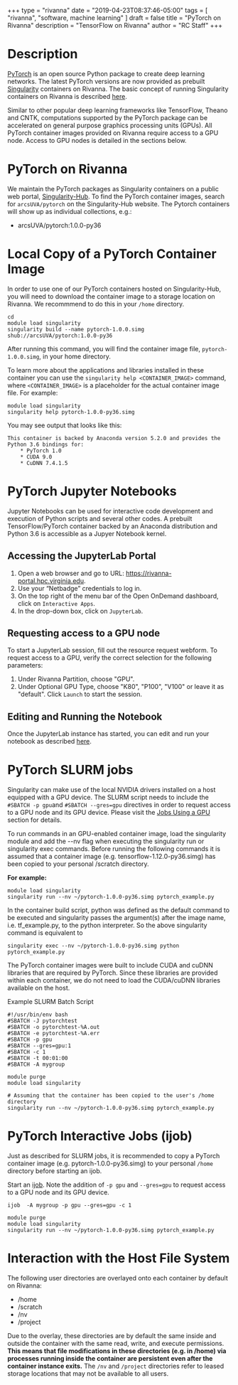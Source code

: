 +++
type = "rivanna"
date = "2019-04-23T08:37:46-05:00"
tags = [
  "rivanna", "software, machine learning"
]
draft = false
title = "PyTorch on Rivanna"
description = "TensorFlow on Rivanna"
author = "RC Staff"
+++

# Description
[PyTorch](https://pytorch.org/) is an open source Python package to create deep learning networks.  The latest PyTorch versions are now provided as prebuilt [Singularity](https://www.sylabs.io/singularity/) containers on Rivanna.  The basic concept of running Singularity containers on Rivanna is described [here](/userinfo/rivanna/software/containers).

Similar to other popular deep learning frameworks like TensorFlow, Theano and CNTK, computations supported by the PyTorch package can be accelerated on general purpose graphics processing units (GPUs).  All PyTorch container images provided on Rivanna require access to a GPU node.  Access to GPU nodes is detailed in the sections below.

# PyTorch on Rivanna
We maintain the PyTorch packages as Singularity containers on a public web portal, [Singularity-Hub](https://singularity-hub.org). To find the PyTorch container images, search for `arcsUVA/pytorch` on the Singularity-Hub website. The Pytorch containers will show up as individual collections, e.g.:

+ arcsUVA/pytorch:1.0.0-py36

# Local Copy of a PyTorch Container Image
In order to use one of our PyTorch containers hosted on Singularity-Hub, you will need to download the container image to a storage location on Rivanna. We recommmend to do this in your `/home` directory.
```
cd
module load singularity
singularity build --name pytorch-1.0.0.simg shub://arcsUVA/pytorch:1.0.0-py36
```
After running this command, you will find the container image file, `pytorch-1.0.0.simg`, in your home directory.

To learn more about the applications and libraries installed in these container you can use the `singularity help <CONTAINER_IMAGE>`  command, where `<CONTAINER_IMAGE>` is a placeholder for the actual container image file.  For example:
```
module load singularity
singularity help pytorch-1.0.0-py36.simg
```
You may see output that looks like this:
```
This container is backed by Anaconda version 5.2.0 and provides the Python 3.6 bindings for:
    * PyTorch 1.0
    * CUDA 9.0
    * CuDNN 7.4.1.5
```

# PyTorch Jupyter Notebooks
Jupyter Notebooks can be used for interactive code development and execution of Python scripts and several other codes.  A prebuilt TensorFlow/PyTorch container backed by an Anaconda distribution and Python 3.6 is accessible as a Jupyer Notebook kernel.

## Accessing the JupyterLab Portal

1. Open a web browser and go to URL:  https://rivanna-portal.hpc.virginia.edu.
2. Use your “Netbadge” credentials to log in.
3. On the top right of the menu bar of the Open OnDemand dashboard, click on `Interactive Apps`.
4. In the drop-down box, click on `JupyterLab`.

## Requesting access to a GPU node

To start a JupyterLab session, fill out the resource request webform.  To request access to a GPU, verify the correct selection for the following parameters:

1. Under Rivanna Partition, choose "GPU".
2. Under Optional GPU Type, choose "K80", "P100", "V100" or leave it as "default".
Click `Launch` to start the session.

## Editing and Running the Notebook

Once the JupyterLab instance has started, you can edit and run your notebook as described [here](/userinfo/rivanna/software/jupyterlab).

# PyTorch SLURM jobs
Singularity can make use of the local NVIDIA drivers installed on a host equipped with a GPU device.  The SLURM script needs to include the `#SBATCH -p gpu`and `#SBATCH --gres=gpu` directives in order to request access to a GPU node and its GPU device.  Please visit the [Jobs Using a GPU](/userinfo/rivanna/slurm/#jobs-using-a-gpu) section for details.

To run commands in an GPU-enabled container image, load the singularity module and add the --nv flag when executing the singularity run or singularity exec commands.  Before running the following commands it is assumed that a container image (e.g. tensorflow-1.12.0-py36.simg) has been copied to your personal /scratch directory.

**For example:**
```
module load singularity
singularity run --nv ~/pytorch-1.0.0-py36.simg pytorch_example.py
```
In the container build script, python was defined as the default command to be executed and singularity passes the argument(s) after the image name, i.e. tf_example.py, to the python interpreter. So the above singularity command is equivalent to
```
singularity exec --nv ~/pytorch-1.0.0-py36.simg python pytorch_example.py
```
The PyTorch container images were built to include CUDA and cuDNN libraries that are required by PyTorch.  Since these libraries are provided within each container, we do not need to load the CUDA/cuDNN libraries available on the host.

Example SLURM Batch Script
```
#!/usr/bin/env bash
#SBATCH -J pytorchtest
#SBATCH -o pytorchtest-%A.out
#SBATCH -e pytorchtest-%A.err
#SBATCH -p gpu
#SBATCH --gres=gpu:1
#SBATCH -c 1
#SBATCH -t 00:01:00
#SBATCH -A mygroup

module purge
module load singularity

# Assuming that the container has been copied to the user's /home directory
singularity run --nv ~/pytorch-1.0.0-py36.simg pytorch_example.py
```

# PyTorch Interactive Jobs (ijob)
Just as described for SLURM jobs, it is recommended to copy a PyTorch container image (e.g. pytorch-1.0.0-py36.simg) to your personal `/home` directory before starting an ijob.

Start an [ijob](/userinfo/rivanna/slurm/#submitting-an-interactive-job).  Note the addition of `-p gpu` and `--gres=gpu` to request access to a GPU node and its GPU device.

```
ijob  -A mygroup -p gpu --gres=gpu -c 1
```
```
module purge
module load singularity
singularity run --nv ~/pytorch-1.0.0-py36.simg pytorch_example.py
```

# Interaction with the Host File System
The following user directories are overlayed onto each container by default on Rivanna:

+ /home
+ /scratch
+ /nv
+ /project

Due to the overlay, these directories are by default the same inside and outside the container with the same read, write, and execute permissions. **This means that file modifications in these directories (e.g. in /home) via processes running inside the container are persistent even after the container instance exits.** The `/nv` and `/project` directories refer to leased storage locations that may not be available to all users.
